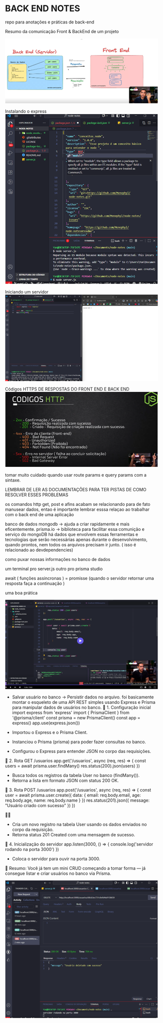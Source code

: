 # BACK END NOTES 
repo para anotações e práticas de back-end 

Resumo da comunicação Front & BackEnd  de um projeto 

![front-back-end](<Captura de tela 2025-09-16 152414.png>)

Instalando o express
![alt text](<Captura de tela 2025-09-16 173854.png>)

Iniciando um servidor 
![localhost:3000](<Captura de tela 2025-09-16 174659.png>)

Códigos HTTPS DE RESPOSTAS DO FRONT END E BACK END 
![RESPOSTAS HTTP](image.png)


tomar muito cuidado quando usar route params e query params com a sintaxe.  

LEMBRAR DE LER AS DOCUMENTAÇÕES PARA TER PISTAS DE COMO RESOLVER ESSES PROBLEMAS 

os comandos http get, post e afins acabam se relacionando para de fato manusear dados, entao é importante lembrar esssa relaçao ao trabalhar com o back end de uma aplicação

banco de dados mongodb -> ajuda a criar rapidamente e mais eficentemente.
prisma.io -> biblioteca para facilitar essa comunição e serviço do mongoDB
há dados que envolvem essas ferramentas e tecnologias que serão necessárias apenas durante o desenvolvimento, quando prontos, nem todos os arquivos precisam ir junto. ( isso é relacionado ao devdependencies)


como puxar nossas informações no banco de dados 


um terminal pro server.js outro pro prisma studio 


await ( funções assincronas ) = promisse (quando o servidor retornar uma resposta faça a continuação )

uma boa prática 

![const user](image-1.png)


- Salvar usuário no banco → Persistir dados no arquivo. 
foi basicamente montar o esqueleto de uma API REST simples usando Express e Prisma para manipular dados de usuários no banco.
🔹 1. Configuração inicial
import express from 'express'
import { PrismaClient } from '@prisma/client'
const prisma = new PrismaClient()
const app = express()
app.use(express.json())


- Importou o Express e o Prisma Client.
- Instanciou o Prisma (prisma) para poder fazer consultas no banco.
- Configurou o Express para entender JSON no corpo das requisições.

🔹 2. Rota GET /usuarios
app.get('/usuarios', async (req, res) => {
    const users = await prisma.user.findMany()
    res.status(200).json(users)
})


- Busca todos os registros da tabela User no banco (findMany()).
- Retorna a lista em formato JSON com status 200 OK.

🔹 3. Rota POST /usuarios
app.post('/usuarios', async (req, res) => {
    const user = await prisma.user.create({
        data: {
            email: req.body.email,
            age: req.body.age,
            name: req.body.name
        }
    })
    res.status(201).json({ message: "Usuário criado com sucesso" })
})


- Cria um novo registro na tabela User usando os dados enviados no corpo da requisição.
- Retorna status 201 Created com uma mensagem de sucesso.

🔹 4. Inicialização do servidor
app.listen(3000, () => {
    console.log('servidor rodando na porta 3000')
})


- Coloca o servidor para ouvir na porta 3000.

📌 Resumo:
Você já tem um mini CRUD começando a tomar forma — já consegue listar e criar usuários no banco via Prisma.

![crud](image-2.png)